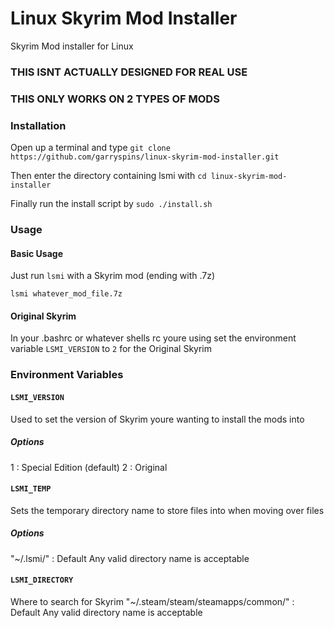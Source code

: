 # Linux Skyrim Mod Installer
Skyrim Mod installer for Linux
### THIS ISNT ACTUALLY DESIGNED FOR REAL USE
### THIS ONLY WORKS ON 2 TYPES OF MODS

### Installation
Open up a terminal and type
`git clone https://github.com/garryspins/linux-skyrim-mod-installer.git`

Then enter the directory containing lsmi with
`cd linux-skyrim-mod-installer`

Finally run the install script by
`sudo ./install.sh`


### Usage
#### Basic Usage
Just run `lsmi` with a Skyrim mod (ending with .7z)

`lsmi whatever_mod_file.7z`

#### Original Skyrim
In your .bashrc or whatever shells rc youre using set the environment variable `LSMI_VERSION` to `2` for the Original Skyrim

### Environment Variables
#### `LSMI_VERSION`
Used to set the version of Skyrim youre wanting to install the mods into
##### Options
1 : Special Edition (default)
2 : Original

#### `LSMI_TEMP`
Sets the temporary directory name to store files into when moving over files
##### Options
"~/.lsmi/" : Default
Any valid directory name is acceptable 

#### `LSMI_DIRECTORY`
Where to search for Skyrim
"~/.steam/steam/steamapps/common/" : Default
Any valid directory name is acceptable

